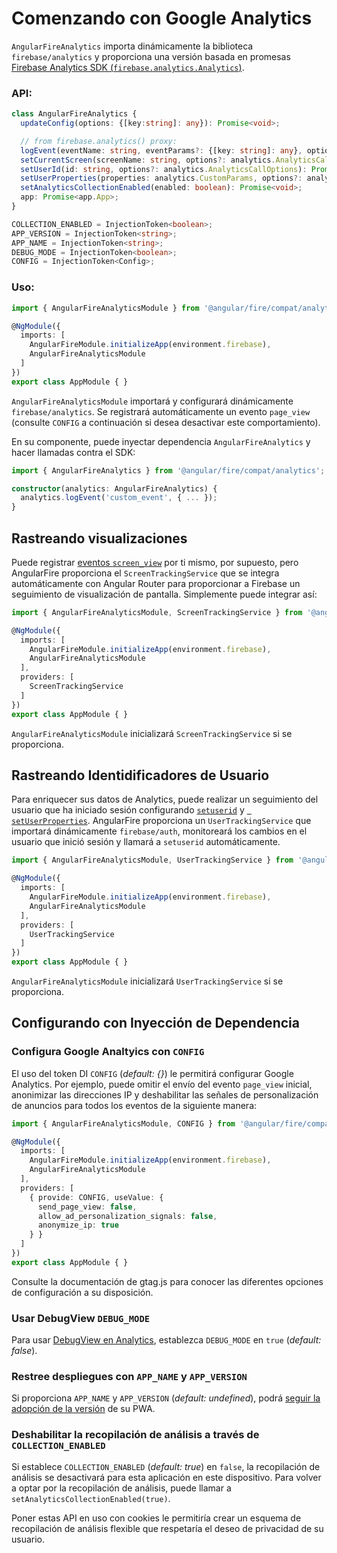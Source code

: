 # Comenzando con Google Analytics

`AngularFireAnalytics` importa dinámicamente la biblioteca `firebase/analytics` y proporciona una versión basada en promesas [Firebase Analytics SDK (`firebase.analytics.Analytics`)](https://firebase.google.com/docs/reference/js/firebase.analytics.Analytics.html).

### API:

```ts
class AngularFireAnalytics {
  updateConfig(options: {[key:string]: any}): Promise<void>;

  // from firebase.analytics() proxy:
  logEvent(eventName: string, eventParams?: {[key: string]: any}, options?: analytics.AnalyticsCallOptions): Promise<void>;
  setCurrentScreen(screenName: string, options?: analytics.AnalyticsCallOptions): Promise<void>;
  setUserId(id: string, options?: analytics.AnalyticsCallOptions): Promise<void>;
  setUserProperties(properties: analytics.CustomParams, options?: analytics.AnalyticsCallOptions): Promise<void>;
  setAnalyticsCollectionEnabled(enabled: boolean): Promise<void>;
  app: Promise<app.App>;
}

COLLECTION_ENABLED = InjectionToken<boolean>;
APP_VERSION = InjectionToken<string>;
APP_NAME = InjectionToken<string>;
DEBUG_MODE = InjectionToken<boolean>;
CONFIG = InjectionToken<Config>;
```

### Uso:

```ts
import { AngularFireAnalyticsModule } from '@angular/fire/compat/analytics';

@NgModule({
  imports: [
    AngularFireModule.initializeApp(environment.firebase),
    AngularFireAnalyticsModule
  ]
})
export class AppModule { }
```

`AngularFireAnalyticsModule` importará y configurará dinámicamente `firebase/analytics`. Se registrará automáticamente un evento `page_view` (consulte `CONFIG` a continuación si desea desactivar este comportamiento).

En su componente, puede inyectar dependencia `AngularFireAnalytics` y hacer llamadas contra el SDK:

```ts
import { AngularFireAnalytics } from '@angular/fire/compat/analytics';

constructor(analytics: AngularFireAnalytics) {
  analytics.logEvent('custom_event', { ... });
}
```

## Rastreando visualizaciones

Puede registrar [eventos `screen_view`](https://firebase.google.com/docs/reference/js/firebase.analytics.Analytics.html#parameters_10) por ti mismo, por supuesto, pero AngularFire proporciona el `ScreenTrackingService` que se integra automáticamente con Angular Router para proporcionar a Firebase un seguimiento de visualización de pantalla. Simplemente puede integrar así:

```ts
import { AngularFireAnalyticsModule, ScreenTrackingService } from '@angular/fire/compat/analytics';

@NgModule({
  imports: [
    AngularFireModule.initializeApp(environment.firebase),
    AngularFireAnalyticsModule
  ],
  providers: [
    ScreenTrackingService
  ]
})
export class AppModule { }
```

`AngularFireAnalyticsModule` inicializará `ScreenTrackingService` si se proporciona.

## Rastreando Identidificadores de Usuario

Para enriquecer sus datos de Analytics, puede realizar un seguimiento del usuario que ha iniciado sesión configurando [`setuserid`](https://firebase.google.com/docs/reference/js/firebase.analytics.Analytics.html#setuserid) y [` setUserProperties`](https://firebase.google.com/docs/reference/js/firebase.analytics.Analytics.html#set-user-properties). AngularFire proporciona un `UserTrackingService` que importará dinámicamente `firebase/auth`, monitoreará los cambios en el usuario que inició sesión y llamará a `setuserid` automáticamente.


```ts
import { AngularFireAnalyticsModule, UserTrackingService } from '@angular/fire/compat/analytics';

@NgModule({
  imports: [
    AngularFireModule.initializeApp(environment.firebase),
    AngularFireAnalyticsModule
  ],
  providers: [
    UserTrackingService
  ]
})
export class AppModule { }
```

`AngularFireAnalyticsModule` inicializará `UserTrackingService` si se proporciona.

## Configurando con Inyección de Dependencia

### Configura Google Analtyics con `CONFIG`

El uso del token DI `CONFIG` (*default: {}*) le permitirá configurar Google Analytics. Por ejemplo, puede omitir el envío del evento `page_view` inicial, anonimizar las direcciones IP y deshabilitar las señales de personalización de anuncios para todos los eventos de la siguiente manera:

```ts
import { AngularFireAnalyticsModule, CONFIG } from '@angular/fire/compat/analytics';

@NgModule({
  imports: [
    AngularFireModule.initializeApp(environment.firebase),
    AngularFireAnalyticsModule
  ],
  providers: [
    { provide: CONFIG, useValue: {
      send_page_view: false,
      allow_ad_personalization_signals: false,
      anonymize_ip: true
    } }
  ]
})
export class AppModule { }
```

Consulte la documentación de gtag.js para conocer las diferentes opciones de configuración a su disposición.

### Usar DebugView `DEBUG_MODE`

Para usar [DebugView en Analytics](https://console.firebase.google.com/project/_/analytics/debugview), establezca `DEBUG_MODE` en `true` (*default: false*).

### Restree despliegues con `APP_NAME` y `APP_VERSION`

Si proporciona `APP_NAME` y `APP_VERSION` (*default: undefined*), podrá [seguir la adopción de la versión](https://console.firebase.google.com/project/_/analytics/latestrelease) de su PWA.

### Deshabilitar la recopilación de análisis a través de `COLLECTION_ENABLED`

Si establece `COLLECTION_ENABLED` (*default: true*) en `false`, la recopilación de análisis se desactivará para esta aplicación en este dispositivo. Para volver a optar por la recopilación de análisis, puede llamar a `setAnalyticsCollectionEnabled(true)`.

Poner estas API en uso con cookies le permitiría crear un esquema de recopilación de análisis flexible que respetaría el deseo de privacidad de su usuario.
